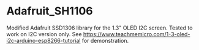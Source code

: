 # Adafruit_SH1106

Modified Adafruit SSD1306 library for the 1.3" OLED I2C screen. Tested to work on I2C version only.
See https://www.teachmemicro.com/1-3-oled-i2c-arduino-esp8266-tutorial for demonstration.
